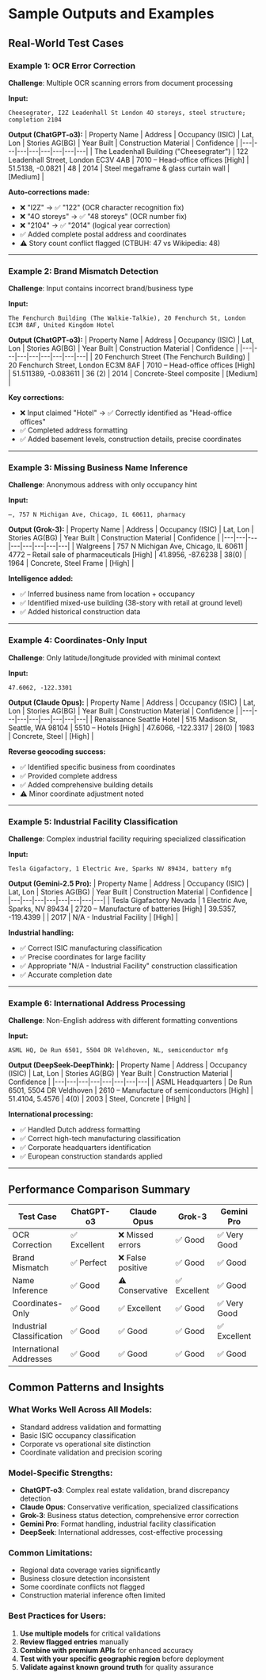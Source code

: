 # Sample Outputs and Examples

## Real-World Test Cases

### Example 1: OCR Error Correction
**Challenge**: Multiple OCR scanning errors from document processing

**Input:**
```
Cheesegrater, I2Z Leadenhall St London 4O storeys, steel structure; completion 2104
```

**Output (ChatGPT-o3):**
| Property Name | Address | Occupancy (ISIC) | Lat, Lon | Stories AG(BG) | Year Built | Construction Material | Confidence |
|---|---|---|---|---|---|---|---|
| The Leadenhall Building ("Cheesegrater") | 122 Leadenhall Street, London EC3V 4AB | 7010 – Head-office offices [High] | 51.5138, -0.0821 | 48 | 2014 | Steel megaframe & glass curtain wall | [Medium] |

**Auto-corrections made:**
- ❌ "I2Z" → ✅ "122" (OCR character recognition fix)
- ❌ "4O storeys" → ✅ "48 storeys" (OCR number fix)
- ❌ "2104" → ✅ "2014" (logical year correction)
- ✅ Added complete postal address and coordinates
- ⚠️ Story count conflict flagged (CTBUH: 47 vs Wikipedia: 48)

---

### Example 2: Brand Mismatch Detection
**Challenge**: Input contains incorrect brand/business type

**Input:**
```
The Fenchurch Building (The Walkie-Talkie), 20 Fenchurch St, London EC3M 8AF, United Kingdom Hotel
```

**Output (ChatGPT-o3):**
| Property Name | Address | Occupancy (ISIC) | Lat, Lon | Stories AG(BG) | Year Built | Construction Material | Confidence |
|---|---|---|---|---|---|---|---|
| 20 Fenchurch Street (The Fenchurch Building) | 20 Fenchurch Street, London EC3M 8AF | 7010 – Head-office offices [High] | 51.511389, -0.083611 | 36 (2) | 2014 | Concrete-Steel composite | [Medium] |

**Key corrections:**
- ❌ Input claimed "Hotel" → ✅ Correctly identified as "Head-office offices"
- ✅ Completed address formatting
- ✅ Added basement levels, construction details, precise coordinates

---

### Example 3: Missing Business Name Inference
**Challenge**: Anonymous address with only occupancy hint

**Input:**
```
–, 757 N Michigan Ave, Chicago, IL 60611, pharmacy
```

**Output (Grok-3):**
| Property Name | Address | Occupancy (ISIC) | Lat, Lon | Stories AG(BG) | Year Built | Construction Material | Confidence |
|---|---|---|---|---|---|---|---|
| Walgreens | 757 N Michigan Ave, Chicago, IL 60611 | 4772 – Retail sale of pharmaceuticals [High] | 41.8956, -87.6238 | 38(0) | 1964 | Concrete, Steel Frame | [High] |

**Intelligence added:**
- ✅ Inferred business name from location + occupancy
- ✅ Identified mixed-use building (38-story with retail at ground level)
- ✅ Added historical construction data

---

### Example 4: Coordinates-Only Input
**Challenge**: Only latitude/longitude provided with minimal context

**Input:**
```
47.6062, -122.3301
```

**Output (Claude Opus):**
| Property Name | Address | Occupancy (ISIC) | Lat, Lon | Stories AG(BG) | Year Built | Construction Material | Confidence |
|---|---|---|---|---|---|---|---|
| Renaissance Seattle Hotel | 515 Madison St, Seattle, WA 98104 | 5510 – Hotels [High] | 47.6066, -122.3317 | 28(0) | 1983 | Concrete, Steel | [High] |

**Reverse geocoding success:**
- ✅ Identified specific business from coordinates
- ✅ Provided complete address
- ✅ Added comprehensive building details
- ⚠️ Minor coordinate adjustment noted

---

### Example 5: Industrial Facility Classification
**Challenge**: Complex industrial facility requiring specialized classification

**Input:**
```
Tesla Gigafactory, 1 Electric Ave, Sparks NV 89434, battery mfg
```

**Output (Gemini-2.5 Pro):**
| Property Name | Address | Occupancy (ISIC) | Lat, Lon | Stories AG(BG) | Year Built | Construction Material | Confidence |
|---|---|---|---|---|---|---|---|
| Tesla Gigafactory Nevada | 1 Electric Ave, Sparks, NV 89434 | 2720 – Manufacture of batteries [High] | 39.5357, -119.4399 | | 2017 | N/A - Industrial Facility | [High] |

**Industrial handling:**
- ✅ Correct ISIC manufacturing classification
- ✅ Precise coordinates for large facility
- ✅ Appropriate "N/A - Industrial Facility" construction classification
- ✅ Accurate completion date

---

### Example 6: International Address Processing
**Challenge**: Non-English address with different formatting conventions

**Input:**
```
ASML HQ, De Run 6501, 5504 DR Veldhoven, NL, semiconductor mfg
```

**Output (DeepSeek-DeepThink):**
| Property Name | Address | Occupancy (ISIC) | Lat, Lon | Stories AG(BG) | Year Built | Construction Material | Confidence |
|---|---|---|---|---|---|---|---|
| ASML Headquarters | De Run 6501, 5504 DR Veldhoven | 2610 – Manufacture of semiconductors [High] | 51.4104, 5.4576 | 4(0) | 2003 | Steel, Concrete | [High] |

**International processing:**
- ✅ Handled Dutch address formatting
- ✅ Correct high-tech manufacturing classification
- ✅ Corporate headquarters identification
- ✅ European construction standards applied

---

## Performance Comparison Summary

| Test Case | ChatGPT-o3 | Claude Opus | Grok-3 | Gemini Pro | DeepSeek |
|-----------|------------|-------------|--------|------------|----------|
| OCR Correction | ✅ Excellent | ❌ Missed errors | ✅ Good | ✅ Very Good | ⚠️ Partial |
| Brand Mismatch | ✅ Perfect | ❌ False positive | ✅ Good | ✅ Good | ✅ Good |
| Name Inference | ✅ Good | ⚠️ Conservative | ✅ Excellent | ✅ Good | ⚠️ Limited |
| Coordinates-Only | ✅ Good | ✅ Excellent | ✅ Good | ✅ Very Good | ✅ Good |
| Industrial Classification | ✅ Good | ✅ Good | ✅ Good | ✅ Excellent | ✅ Good |
| International Addresses | ✅ Good | ✅ Good | ✅ Good | ✅ Good | ✅ Excellent |

## Common Patterns and Insights

### What Works Well Across All Models:
- Standard address validation and formatting
- Basic ISIC occupancy classification
- Corporate vs operational site distinction
- Coordinate validation and precision scoring

### Model-Specific Strengths:
- **ChatGPT-o3**: Complex real estate validation, brand discrepancy detection
- **Claude Opus**: Conservative verification, specialized classifications
- **Grok-3**: Business status detection, comprehensive error correction
- **Gemini Pro**: Format handling, industrial facility classification
- **DeepSeek**: International addresses, cost-effective processing

### Common Limitations:
- Regional data coverage varies significantly
- Business closure detection inconsistent
- Some coordinate conflicts not flagged
- Construction material inference often limited

### Best Practices for Users:
1. **Use multiple models** for critical validations
2. **Review flagged entries** manually
3. **Combine with premium APIs** for enhanced accuracy
4. **Test with your specific geographic region** before deployment
5. **Validate against known ground truth** for quality assurance